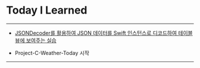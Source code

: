 # Today I Learned

---

- [JSONDecoder를 활용하여 JSON 데이터를 Swift 인스턴스로 디코드하여 테이블뷰에 보여주는 실습](https://github.com/VincentGeranium/edwithStudy-project-4/tree/master/Leacture-4-3)

- Project-C-Weather-Today 시작

---
